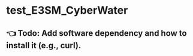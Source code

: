 # test_E3SM_CyberWater

## :point_left: Todo: Add software dependency and how to install it (e.g., curl).

